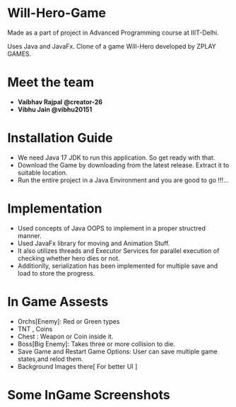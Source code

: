 # Will-Hero-Game
Made as a part of project in Advanced Programming course at IIIT-Delhi.

Uses Java and JavaFx.
Clone of a game Will-Hero developed by ZPLAY GAMES.


# Meet the team
* **Vaibhav Rajpal @creator-26**
* **Vibhu Jain @vibhu20151**

# Installation Guide
* We need Java 17 JDK to run this application. So get ready with that.
* Download the Game by downloading from the latest release. Extract it to suitable location.
* Run the entire project in a Java Environment and you are good to go !!!...
# Implementation
* Used concepts of Java OOPS to implement in a proper structred manner. 
* Used JavaFx library for moving and Animation Stuff.
* It also utilizes threads and Executor Services for parallel execution of checking whether hero dies or not.
* Additionlly, serialization has been implemented for multiple save and load to store the progress.
# In Game Assests
* Orchs[Enemy]: Red or Green types
* TNT  , Coins
* Chest : Weapon or Coin inside it.
* Boss[Big Enemy]: Takes three or more collision to die.
* Save Game and Restart Game Options: User can save multiple game states,and relod them.
* Background Images there[ For better UI ]

# Some InGame Screenshots


